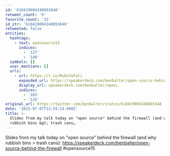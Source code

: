 ```yaml
---
id: '618419004340891648'
retweet_count: '9'
favorite_count: '15'
id_str: '618419004340891648'
retweeted: false
entities:
  hashtags:
    - text: opensource15
      indices:
        - '127'
        - '140'
  symbols: []
  user_mentions: []
  urls:
    - url: https://t.co/MsOx7oFali
      expanded_url: https://speakerdeck.com/benbalter/open-source-behind-the-firewall
      display_url: speakerdeck.com/benbalter/open…
      indices:
        - '103'
        - '126'
original_url: https://twitter.com/benbalter/status/618419004340891648
date: '2015-07-07T13:59:14.000Z'
title: >-
  Slides from my talk today on "open source" behind the firewall (and why
  rubbish bins &gt; trash cans…
---
```


Slides from my talk today on "open source" behind the firewall (and why rubbish bins &gt; trash cans): https://speakerdeck.com/benbalter/open-source-behind-the-firewall #opensource15